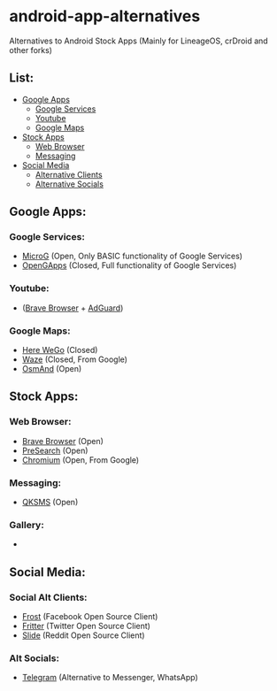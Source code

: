 # android-app-alternatives
Alternatives to Android Stock Apps (Mainly for LineageOS, crDroid and other forks)

## List:
 - [Google Apps](#google-apps)
   - [Google Services](#google-services)
   - [Youtube](#youtube)
   - [Google Maps](#google-maps)
 - [Stock Apps](#stock-apps)
   - [Web Browser](#web-browser)
   - [Messaging](#messaging)
 - [Social Media](#social-media)
   - [Alternative Clients](#social-alt-clients)
   - [Alternative Socials](#alt-socials)


## Google Apps:
### Google Services:
 - [MicroG](https://microg.org/) (Open, Only BASIC functionality of Google Services)
 - [OpenGApps](https://opengapps.org/) (Closed, Full functionality of Google Services)
### Youtube:
 - ([Brave Browser](https://brave.com/) + [AdGuard](https://adguard.com/))
### Google Maps:
 - [Here WeGo](https://wego.here.com/) (Closed)
 - [Waze](https://www.waze.com/) (Closed, From Google)
 - [OsmAnd](https://osmand.net/) (Open)

## Stock Apps:
### Web Browser:
 - [Brave Browser](https://brave.com/) (Open)
 - [PreSearch](https://www.presearch.io/) (Open)
 - [Chromium](https://www.chromium.org/chromium-projects/) (Open, From Google)
### Messaging:
 - [QKSMS](https://github.com/moezbhatti/qksms) (Open)
### Gallery:
 - 

## Social Media:
### Social Alt Clients:
 - [Frost](https://github.com/AllanWang/Frost-for-Facebook) (Facebook Open Source Client)
 - [Fritter](https://f-droid.org/en/packages/com.jonjomckay.fritter/) (Twitter Open Source Client)
 - [Slide](https://github.com/Haptic-Apps/Slide) (Reddit Open Source Client)
### Alt Socials:
 - [Telegram](https://telegram.org/) (Alternative to Messenger, WhatsApp)

